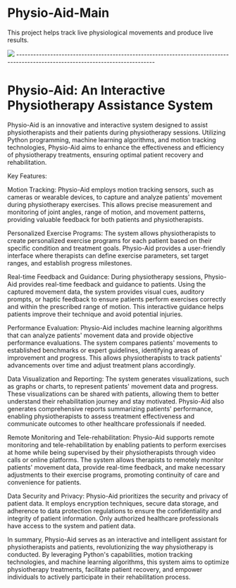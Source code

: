 # Physio-Aid-Main
This project helps track live physiological movements and produce live results.

<img src="![image](https://github.com/Tx711/Physio-Aid-Main/assets/94122432/c28dae00-f719-4308-8359-cc3d969bcc31)">
-------------------------------------------------------------------------------------------------------------------------------


<h1> Physio-Aid: An Interactive Physiotherapy Assistance System </h1>

Physio-Aid is an innovative and interactive system designed to assist physiotherapists and their patients during physiotherapy sessions. Utilizing Python programming, machine learning algorithms, and motion tracking technologies, Physio-Aid aims to enhance the effectiveness and efficiency of physiotherapy treatments, ensuring optimal patient recovery and rehabilitation.

Key Features:

Motion Tracking: Physio-Aid employs motion tracking sensors, such as cameras or wearable devices, to capture and analyze patients' movement during physiotherapy exercises. This allows precise measurement and monitoring of joint angles, range of motion, and movement patterns, providing valuable feedback for both patients and physiotherapists.

Personalized Exercise Programs: The system allows physiotherapists to create personalized exercise programs for each patient based on their specific condition and treatment goals. Physio-Aid provides a user-friendly interface where therapists can define exercise parameters, set target ranges, and establish progress milestones.

Real-time Feedback and Guidance: During physiotherapy sessions, Physio-Aid provides real-time feedback and guidance to patients. Using the captured movement data, the system provides visual cues, auditory prompts, or haptic feedback to ensure patients perform exercises correctly and within the prescribed range of motion. This interactive guidance helps patients improve their technique and avoid potential injuries.

Performance Evaluation: Physio-Aid includes machine learning algorithms that can analyze patients' movement data and provide objective performance evaluations. The system compares patients' movements to established benchmarks or expert guidelines, identifying areas of improvement and progress. This allows physiotherapists to track patients' advancements over time and adjust treatment plans accordingly.

Data Visualization and Reporting: The system generates visualizations, such as graphs or charts, to represent patients' movement data and progress. These visualizations can be shared with patients, allowing them to better understand their rehabilitation journey and stay motivated. Physio-Aid also generates comprehensive reports summarizing patients' performance, enabling physiotherapists to assess treatment effectiveness and communicate outcomes to other healthcare professionals if needed.

Remote Monitoring and Tele-rehabilitation: Physio-Aid supports remote monitoring and tele-rehabilitation by enabling patients to perform exercises at home while being supervised by their physiotherapists through video calls or online platforms. The system allows therapists to remotely monitor patients' movement data, provide real-time feedback, and make necessary adjustments to their exercise programs, promoting continuity of care and convenience for patients.

Data Security and Privacy: Physio-Aid prioritizes the security and privacy of patient data. It employs encryption techniques, secure data storage, and adherence to data protection regulations to ensure the confidentiality and integrity of patient information. Only authorized healthcare professionals have access to the system and patient data.

In summary, Physio-Aid serves as an interactive and intelligent assistant for physiotherapists and patients, revolutionizing the way physiotherapy is conducted. By leveraging Python's capabilities, motion tracking technologies, and machine learning algorithms, this system aims to optimize physiotherapy treatments, facilitate patient recovery, and empower individuals to actively participate in their rehabilitation process.
